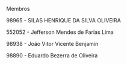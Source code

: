 Membros

98965 - SILAS HENRIQUE DA SILVA OLIVEIRA

552052 - Jefferson Mendes de Farias Lima

98938 - João Vitor Vicente Benjamin

98890 - Eduardo Bezerra de Oliveira